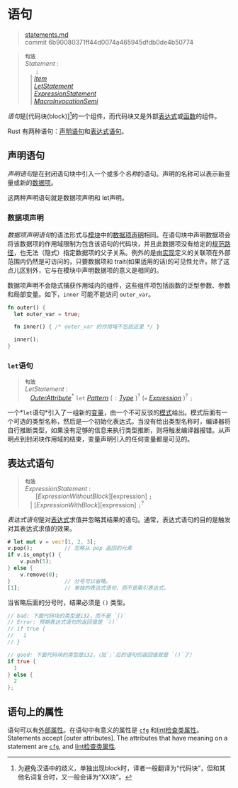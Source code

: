 # 语句

>[statements.md](https://github.com/rust-lang/reference/blob/master/src/statements.md)\
>commit 6b90080371ff44d0074a465945dfdb0de4b50774

> **<sup>句法</sup>**\
> _Statement_ :\
> &nbsp;&nbsp; &nbsp;&nbsp; `;`\
> &nbsp;&nbsp; | [_Item_]\
> &nbsp;&nbsp; | [_LetStatement_]\
> &nbsp;&nbsp; | [_ExpressionStatement_]\
> &nbsp;&nbsp; | [_MacroInvocationSemi_]

*语句*是[代码块(block)][^译者注]的一个组件，而代码块又是外部[表达式]或[函数]的组件。

Rust 有两种语句：[声明语句](#声明语句)和[表达式语句](#表达式语句)。

## 声明语句

*声明语句*是在封闭语句块中引入一个或多个*名称*的语句。声明的名称可以表示新变量或新的[数据项]。

这两种声明语句就是数据项声明和 let声明。

### 数据项声明

*数据项声明语句*的语法形式与[模块]中的[数据项声明][数据项]相同。在语句块中声明数据项会将该数据项的作用域限制为包含该语句的代码块，并且此数据项没有给定的[规范路径]，也无法（隐式）指定数据项的父子关系。例外的是由[实现]定义的关联项在外部范围内仍然是可访问的，只要数据项和 trait(如果适用的话)的可见性允许。除了这点儿区别外，它与在模块中声明数据项的意义是相同的。

数据项声明不会隐式捕获作用域内的组件，这些组件项包括函数的泛型参数、参数和局部变量。如下，`inner` 可能不能访问 `outer_var`。
<!-- There is no implicit capture of the containing function's generic parameters, parameters, and local variables. For example, `inner` may not access `outer_var`.TobeModify,这里为明确语义补充进来的“组件”可能不合适，回头可能会修改 -->

```rust
fn outer() {
  let outer_var = true;

  fn inner() { /* outer_var 的作用域不包括这里 */ }

  inner();
}
```

### `let`语句

> **<sup>句法</sup>**\
> _LetStatement_ :\
> &nbsp;&nbsp; [_OuterAttribute_]<sup>\*</sup> `let` [_Pattern_]
>     ( `:` [_Type_] )<sup>?</sup> (`=` [_Expression_] )<sup>?</sup> `;`

一个*`let`语句*引入了一组新的[变量]，由一个不可反驳的[模式]给出。模式后面有一个可选的类型名称，然后是一个初始化表达式。当没有给出类型名称时，编译器将自行推断类型，如果没有足够的信息来执行类型推断，则将触发编译器报错。从声明点到封闭块作用域的结束，变量声明引入的任何变量都是可见的。

## 表达式语句

> **<sup>句法</sup>**\
> _ExpressionStatement_ :\
> &nbsp;&nbsp; &nbsp;&nbsp; [_ExpressionWithoutBlock_][expression] `;`\
> &nbsp;&nbsp; | [_ExpressionWithBlock_][expression] `;`<sup>?</sup>

*表达式语句*是对[表达式]求值并忽略其结果的语句。通常，表达式语句的目的是触发对其表达式求值的效果。

```rust
# let mut v = vec![1, 2, 3];
v.pop();          // 忽略从 pop 返回的元素
if v.is_empty() {
    v.push(5);
} else {
    v.remove(0);
}                 // 分号可以省略。
[1];              // 单独的表达式语句，而不是索引表达式。
```

当省略后面的分号时，结果必须是 `()` 类型。

```rust
// bad: 下面代码块的类型是i32，而不是 `()` 
// Error: 预期表达式语句的返回值是 `()` 
// if true {
//   1
// }

// good: 下面代码块的类型是i32，（加`;`后的语句的返回值就是 `()`了）
if true {
  1
} else {
  2
};
```

## 语句上的属性

语句可以有[外部属性]。在语句中有意义的属性是 [`cfg`] 和[lint检查类属性]。
Statements accept [outer attributes]. The attributes that have meaning on a statement are [`cfg`], and [lint检查类属性].

[^译者注]:为避免汉语中的歧义，单独出现block时，译者一般翻译为“代码块”，但和其他名词复合时，又一般会译为“XX块”。

[代码块]: expressions/block-expr.md
[表达式]: expressions.md
[函数]: items/functions.md
[数据项]: items.md
[模块]: items/modules.md
[规范路径]: paths.md#规范路径
[实现]: items/implementations.md
[变量]: variables.md
[外部属性]: attributes.md
[`cfg`]: conditional-compilation.md
[lint检查类属性]: attributes/diagnostics.md#lint检查类属性
[模式]: patterns.md
[_ExpressionStatement_]: #表达式语句
[_Expression_]: expressions.md
[_Item_]: items.md
[_LetStatement_]: #let-statements
[_MacroInvocationSemi_]: macros.md#宏调用
[_OuterAttribute_]: attributes.md
[_Pattern_]: patterns.md
[_Type_]: types.md
